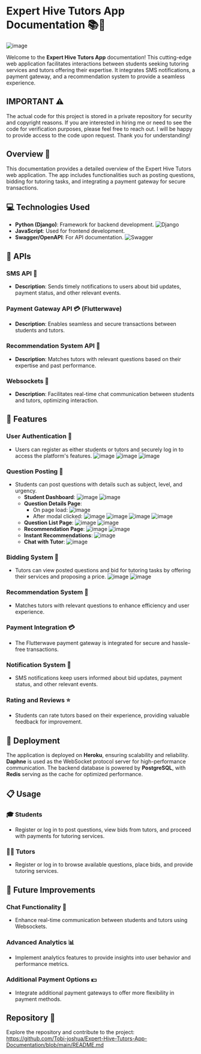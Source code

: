 # Expert Hive Tutors App Documentation 📚🚀

![image](https://github.com/user-attachments/assets/b771f89b-9b69-4f97-8761-cd8a3d357bc7)

Welcome to the **Expert Hive Tutors App** documentation! This cutting-edge web application facilitates interactions between students seeking tutoring services and tutors offering their expertise. It integrates SMS notifications, a payment gateway, and a recommendation system to provide a seamless experience.

## IMPORTANT ⚠️

The actual code for this project is stored in a private repository for security and copyright reasons. If you are interested in hiring me or need to see the code for verification purposes, please feel free to reach out. I will be happy to provide access to the code upon request. Thank you for understanding!

## Overview 🌟

This documentation provides a detailed overview of the Expert Hive Tutors web application. The app includes functionalities such as posting questions, bidding for tutoring tasks, and integrating a payment gateway for secure transactions.

## 💻 Technologies Used

- **Python (Django)**: Framework for backend development.
  ![Django](https://img.shields.io/badge/Django-%23092E20?style=flat&logo=django&logoColor=white)
- **JavaScript**: Used for frontend development.
- **Swagger/OpenAPI**: For API documentation.
  ![Swagger](https://img.shields.io/badge/Swagger-%2300D1C1?style=flat&logo=swagger&logoColor=white)

## 🔌 APIs

### SMS API 📱
- **Description**: Sends timely notifications to users about bid updates, payment status, and other relevant events.

### Payment Gateway API 💳 (Flutterwave)
- **Description**: Enables seamless and secure transactions between students and tutors.

### Recommendation System API 🧠
- **Description**: Matches tutors with relevant questions based on their expertise and past performance.

### Websockets 💬
- **Description**: Facilitates real-time chat communication between students and tutors, optimizing interaction.

## 🌟 Features

### User Authentication 🔐
- Users can register as either students or tutors and securely log in to access the platform's features.
  ![image](https://github.com/user-attachments/assets/a1ca2f26-86b7-4530-9ca6-a82535603982)
  ![image](https://github.com/user-attachments/assets/e2b07779-2369-42f1-862d-f0d60a6c41c1)
  ![image](https://github.com/user-attachments/assets/ba1eb129-1610-44d8-b6e1-3277e3df7806)

### Question Posting 📝
- Students can post questions with details such as subject, level, and urgency.
  - **Student Dashboard**:
    ![image](https://github.com/user-attachments/assets/673de0ea-6048-47aa-92ed-9249004f258a)
    ![image](https://github.com/user-attachments/assets/e56a8c2d-dfb4-414a-be17-c741baff1697)
  - **Question Details Page**:
    - On page load:
      ![image](https://github.com/user-attachments/assets/971a7f29-3fc9-41e7-82ac-6f3f2c475993)
    - After modal clicked:
      ![image](https://github.com/user-attachments/assets/314cf66b-0078-42fa-880b-e6406cbcfc01)
      ![image](https://github.com/user-attachments/assets/1f195b33-1f48-4961-a730-736300d100fc)
      ![image](https://github.com/user-attachments/assets/5e647616-69d3-4e17-a0cb-767007bb9635)
      ![image](https://github.com/user-attachments/assets/c1b2dc43-41e2-4c7b-a3aa-f949476e3612)
  - **Question List Page**:
    ![image](https://github.com/user-attachments/assets/4ca312b0-bfd8-431f-a144-7d73d392517e)
    ![image](https://github.com/user-attachments/assets/b78092e6-b5c8-4134-be10-8dc09f5733d0)
  - **Recommendation Page**:
    ![image](https://github.com/user-attachments/assets/33e885dd-2e08-40b1-97ed-d56347f9c5e8)
    ![image](https://github.com/user-attachments/assets/c91167cd-bd56-4d95-acdc-c739aaac0b95)
  - **Instant Recommendations**:
    ![image](https://github.com/user-attachments/assets/4f38b064-17d8-4a08-b7c5-e21ffb9b215b)
  - **Chat with Tutor**:
    ![image](https://github.com/user-attachments/assets/8f50811a-e0fd-4e51-837d-08141c7dd09f)

### Bidding System 💬
- Tutors can view posted questions and bid for tutoring tasks by offering their services and proposing a price.
  ![image](https://github.com/user-attachments/assets/f86cc121-fb51-445b-9529-a4ba271984a1)
  ![image](https://github.com/user-attachments/assets/c3ad4de3-ceca-4c0a-b4c3-2d2f33992d69)

### Recommendation System 🧠
- Matches tutors with relevant questions to enhance efficiency and user experience.

### Payment Integration 💳
- The Flutterwave payment gateway is integrated for secure and hassle-free transactions.

### Notification System 📲
- SMS notifications keep users informed about bid updates, payment status, and other relevant events.

### Rating and Reviews ⭐
- Students can rate tutors based on their experience, providing valuable feedback for improvement.

## 🚀 Deployment

The application is deployed on **Heroku**, ensuring scalability and reliability. **Daphne** is used as the WebSocket protocol server for high-performance communication. The backend database is powered by **PostgreSQL**, with **Redis** serving as the cache for optimized performance.

## 📋 Usage

### 🎓 Students
- Register or log in to post questions, view bids from tutors, and proceed with payments for tutoring services.

### 👩‍🏫 Tutors
- Register or log in to browse available questions, place bids, and provide tutoring services.

## 🔮 Future Improvements

### Chat Functionality 💬
- Enhance real-time communication between students and tutors using Websockets.

### Advanced Analytics 📊
- Implement analytics features to provide insights into user behavior and performance metrics.

### Additional Payment Options 💵
- Integrate additional payment gateways to offer more flexibility in payment methods.

## Repository 🔗

Explore the repository and contribute to the project: https://github.com/Tobi-joshua/Expert-Hive-Tutors-App-Documentation/blob/main/README.md
